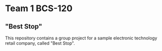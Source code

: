 #  Team 1 BCS-120
## "Best Stop"

This repository contains a group project for a sample electronic technology retail company, called "Best Stop".
